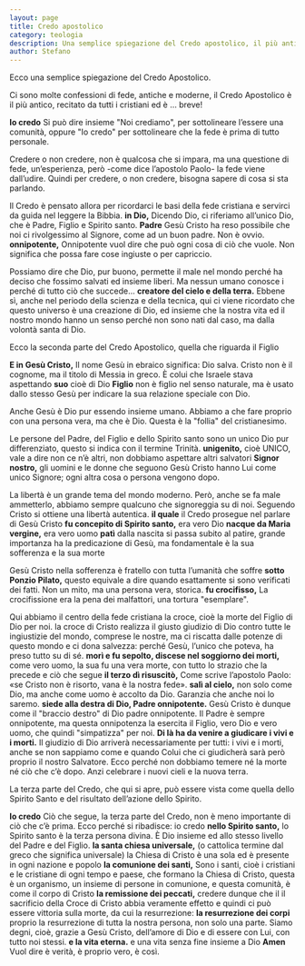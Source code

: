 ```yaml
---
layout: page
title: Credo apostolico
category: teologia
description: Una semplice spiegazione del Credo apostolico, il più antico Credo comune a tutte le chiese cristiane
author: Stefano
---
```


Ecco una semplice spiegazione del Credo Apostolico.

Ci sono molte confessioni di fede, antiche e moderne, il Credo Apostolico è il più antico, recitato da tutti i cristiani ed è … breve!

**Io credo**
Si può dire insieme "Noi crediamo", per sottolineare l’essere una comunità, oppure "Io credo" per sottolineare che la fede è prima di tutto personale.

Credere o non credere, non è qualcosa che si impara, ma una questione di fede, un’esperienza, però -come dice l’apostolo Paolo- la fede viene dall’udire. Quindi per credere, o non credere, bisogna sapere di cosa si sta parlando.

Il Credo è pensato allora per ricordarci le basi della fede cristiana e servirci da guida nel leggere la Bibbia.
**in Dio,**
Dicendo Dio, ci riferiamo all’unico Dio, che è Padre, Figlio e Spirito santo.
**Padre**
Gesù Cristo ha reso possibile che noi ci rivolgessimo al Signore, come ad un buon padre. Non è ovvio.
**onnipotente,**
Onnipotente vuol dire che può ogni cosa di ciò che vuole. Non significa che possa fare cose ingiuste o per capriccio.

Possiamo dire che Dio, pur buono, permette il male nel mondo perché ha deciso che fossimo salvati ed insieme liberi. Ma nessun umano conosce i perché di tutto ciò che succede...
**creatore del cielo e della terra.**
Ebbene sì, anche nel periodo della scienza e della tecnica, qui ci viene ricordato che questo universo è una creazione di Dio, ed insieme che la nostra vita ed il nostro mondo hanno un senso perché non sono nati dal caso, ma dalla volontà santa di Dio.

Ecco la seconda parte del Credo Apostolico, quella che riguarda il Figlio

**E in Gesù Cristo,**
Il nome Gesù in ebraico significa: Dio salva. Cristo non è il cognome, ma il titolo di Messia in greco. È colui che Israele stava aspettando
**suo**
cioè di Dio
**Figlio**
non è figlio nel senso naturale, ma è usato dallo stesso Gesù per indicare la sua relazione speciale con Dio.

Anche Gesù è Dio pur essendo insieme umano. Abbiamo a che fare proprio con una persona vera, ma che è Dio. Questa è la "follia" del cristianesimo.

Le persone del Padre, del Figlio e dello Spirito santo sono un unico Dio pur differenziato, questo si indica con il termine Trinità.
**unigenito,**
cioè UNICO, vale a dire non ce n’è altri, non dobbiamo aspettare altri salvatori
**Signor nostro,**
gli uomini e le donne che seguono Gesù Cristo hanno Lui come unico Signore; ogni altra cosa o persona vengono dopo.

La libertà è un grande tema del mondo moderno. Però, anche se fa male ammetterlo, abbiamo sempre qualcuno che signoreggia su di noi. Seguendo Cristo si ottiene una libertà autentica.
**il quale**
il Credo prosegue nel parlare di Gesù Cristo
**fu concepito di Spirito santo,**
era vero Dio
**nacque da Maria vergine,**
era vero uomo
**patì**
dalla nascita si passa subito al patire, grande importanza ha la predicazione di Gesù, ma fondamentale è la sua sofferenza e la sua morte

Gesù Cristo nella sofferenza è fratello con tutta l’umanità che soffre
**sotto Ponzio Pilato,**
questo equivale a dire quando esattamente si sono verificati dei fatti. Non un mito, ma una persona vera, storica.
**fu crocifisso,**
La crocifissione era la pena dei malfattori, una tortura "esemplare".

Qui abbiamo il centro della fede cristiana la croce, cioè la morte del Figlio di Dio per noi. la croce di Cristo realizza il giusto giudizio di Dio contro tutte le ingiustizie del mondo, comprese le nostre, ma ci riscatta dalle potenze di questo mondo e ci dona salvezza: perché Gesù, l’unico che poteva, ha preso tutto su di sé.
**morì e fu sepolto, discese nel soggiorno dei morti,**
come vero uomo, la sua fu una vera morte, con tutto lo strazio che la precede e ciò che segue
**il terzo dì risuscitò,**
Come scrive l’apostolo Paolo: «se Cristo non è risorto, vana è la nostra fede».
**salì al cielo,**
non solo come Dio, ma anche come uomo è accolto da Dio. Garanzia che anche noi lo saremo.
**siede alla destra di Dio, Padre onnipotente.**
Gesù Cristo è dunque come il "braccio destro" di Dio padre onnipotente. Il Padre è sempre onnipotente, ma questa onnipotenza la esercita il Figlio, vero Dio e vero uomo, che quindi "simpatizza" per noi.
**Di là ha da venire a giudicare i vivi e i morti.**
Il giudizio di Dio arriverà necessariamente per tutti: i vivi e i morti, anche se non sappiamo come e quando Colui che ci giudicherà sarà però proprio il nostro Salvatore. Ecco perché non dobbiamo temere né la morte né ciò che c’è dopo. Anzi celebrare i nuovi cieli e la nuova terra.

La terza parte del Credo, che qui si apre, può essere vista come quella dello Spirito Santo e del risultato dell’azione dello Spirito.

**Io credo**
Ciò che segue, la terza parte del Credo, non è meno importante di ciò che c’è prima. Ecco perché si ribadisce: io credo
**nello Spirito santo,**
lo Spirito santo è la terza persona divina. È Dio insieme ed allo stesso livello del Padre e del Figlio.
**la santa chiesa universale,**
(o cattolica termine dal greco che significa universale) la Chiesa di Cristo è una sola ed è presente in ogni nazione e popolo
**la comunione dei santi,**
Sono i santi, cioè i cristiani e le cristiane di ogni tempo e paese, che formano la Chiesa di Cristo, questa è un organismo, un insieme di persone in comunione, e questa comunità, è come il corpo di Cristo
**la remissione dei peccati,**
credere dunque che il il sacrificio della Croce di Cristo abbia veramente effetto e quindi ci può essere vittoria sulla morte, da cui la resurrezione:
**la resurrezione dei corpi**
proprio la resurrezione di tutta la nostra persona, non solo una parte. Siamo degni, cioè, grazie a Gesù Cristo, dell’amore di Dio e di essere con Lui, con tutto noi stessi.
**e la vita eterna.**
e una vita senza fine insieme a Dio
**Amen**
Vuol dire è verità, è proprio vero, è così.
